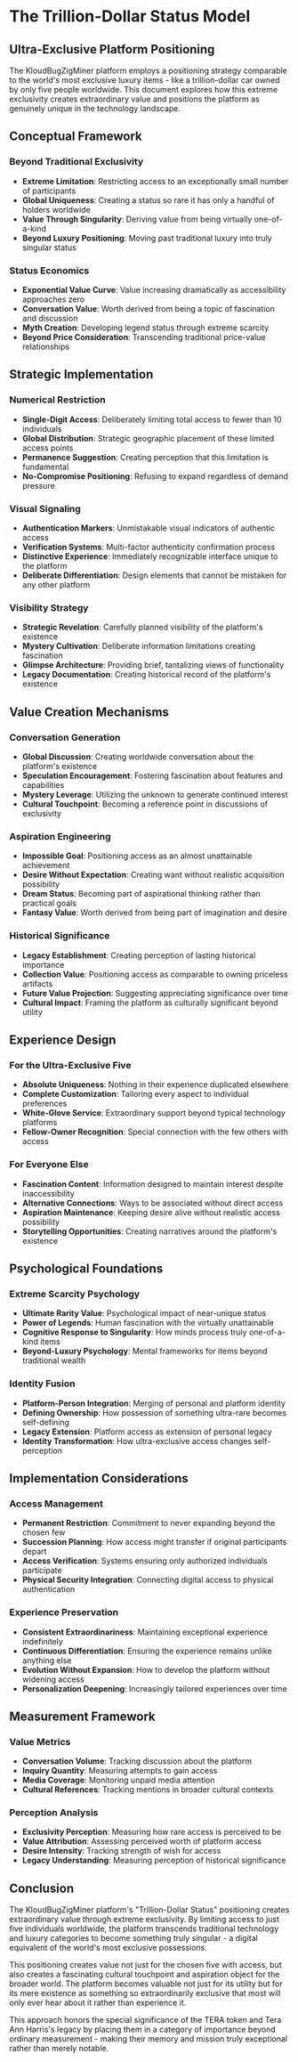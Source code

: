 # The Trillion-Dollar Status Model

## Ultra-Exclusive Platform Positioning

The KloudBugZigMiner platform employs a positioning strategy comparable to the world's most exclusive luxury items - like a trillion-dollar car owned by only five people worldwide. This document explores how this extreme exclusivity creates extraordinary value and positions the platform as genuinely unique in the technology landscape.

## Conceptual Framework

### Beyond Traditional Exclusivity
- **Extreme Limitation**: Restricting access to an exceptionally small number of participants
- **Global Uniqueness**: Creating a status so rare it has only a handful of holders worldwide
- **Value Through Singularity**: Deriving value from being virtually one-of-a-kind
- **Beyond Luxury Positioning**: Moving past traditional luxury into truly singular status

### Status Economics
- **Exponential Value Curve**: Value increasing dramatically as accessibility approaches zero
- **Conversation Value**: Worth derived from being a topic of fascination and discussion
- **Myth Creation**: Developing legend status through extreme scarcity
- **Beyond Price Consideration**: Transcending traditional price-value relationships

## Strategic Implementation

### Numerical Restriction
- **Single-Digit Access**: Deliberately limiting total access to fewer than 10 individuals
- **Global Distribution**: Strategic geographic placement of these limited access points
- **Permanence Suggestion**: Creating perception that this limitation is fundamental
- **No-Compromise Positioning**: Refusing to expand regardless of demand pressure

### Visual Signaling
- **Authentication Markers**: Unmistakable visual indicators of authentic access
- **Verification Systems**: Multi-factor authenticity confirmation process
- **Distinctive Experience**: Immediately recognizable interface unique to the platform
- **Deliberate Differentiation**: Design elements that cannot be mistaken for any other platform

### Visibility Strategy
- **Strategic Revelation**: Carefully planned visibility of the platform's existence
- **Mystery Cultivation**: Deliberate information limitations creating fascination
- **Glimpse Architecture**: Providing brief, tantalizing views of functionality
- **Legacy Documentation**: Creating historical record of the platform's existence

## Value Creation Mechanisms

### Conversation Generation
- **Global Discussion**: Creating worldwide conversation about the platform's existence
- **Speculation Encouragement**: Fostering fascination about features and capabilities
- **Mystery Leverage**: Utilizing the unknown to generate continued interest
- **Cultural Touchpoint**: Becoming a reference point in discussions of exclusivity

### Aspiration Engineering
- **Impossible Goal**: Positioning access as an almost unattainable achievement
- **Desire Without Expectation**: Creating want without realistic acquisition possibility
- **Dream Status**: Becoming part of aspirational thinking rather than practical goals
- **Fantasy Value**: Worth derived from being part of imagination and desire

### Historical Significance
- **Legacy Establishment**: Creating perception of lasting historical importance
- **Collection Value**: Positioning access as comparable to owning priceless artifacts
- **Future Value Projection**: Suggesting appreciating significance over time
- **Cultural Impact**: Framing the platform as culturally significant beyond utility

## Experience Design

### For the Ultra-Exclusive Five
- **Absolute Uniqueness**: Nothing in their experience duplicated elsewhere
- **Complete Customization**: Tailoring every aspect to individual preferences
- **White-Glove Service**: Extraordinary support beyond typical technology platforms
- **Fellow-Owner Recognition**: Special connection with the few others with access

### For Everyone Else
- **Fascination Content**: Information designed to maintain interest despite inaccessibility
- **Alternative Connections**: Ways to be associated without direct access
- **Aspiration Maintenance**: Keeping desire alive without realistic access possibility
- **Storytelling Opportunities**: Creating narratives around the platform's existence

## Psychological Foundations

### Extreme Scarcity Psychology
- **Ultimate Rarity Value**: Psychological impact of near-unique status
- **Power of Legends**: Human fascination with the virtually unattainable
- **Cognitive Response to Singularity**: How minds process truly one-of-a-kind items
- **Beyond-Luxury Psychology**: Mental frameworks for items beyond traditional wealth

### Identity Fusion
- **Platform-Person Integration**: Merging of personal and platform identity
- **Defining Ownership**: How possession of something ultra-rare becomes self-defining
- **Legacy Extension**: Platform access as extension of personal legacy
- **Identity Transformation**: How ultra-exclusive access changes self-perception

## Implementation Considerations

### Access Management
- **Permanent Restriction**: Commitment to never expanding beyond the chosen few
- **Succession Planning**: How access might transfer if original participants depart
- **Access Verification**: Systems ensuring only authorized individuals participate
- **Physical Security Integration**: Connecting digital access to physical authentication

### Experience Preservation
- **Consistent Extraordinariness**: Maintaining exceptional experience indefinitely
- **Continuous Differentiation**: Ensuring the experience remains unlike anything else
- **Evolution Without Expansion**: How to develop the platform without widening access
- **Personalization Deepening**: Increasingly tailored experiences over time

## Measurement Framework

### Value Metrics
- **Conversation Volume**: Tracking discussion about the platform
- **Inquiry Quantity**: Measuring attempts to gain access
- **Media Coverage**: Monitoring unpaid media attention
- **Cultural References**: Tracking mentions in broader cultural contexts

### Perception Analysis
- **Exclusivity Perception**: Measuring how rare access is perceived to be
- **Value Attribution**: Assessing perceived worth of platform access
- **Desire Intensity**: Tracking strength of wish for access
- **Legacy Understanding**: Measuring perception of historical significance

## Conclusion

The KloudBugZigMiner platform's "Trillion-Dollar Status" positioning creates extraordinary value through extreme exclusivity. By limiting access to just five individuals worldwide, the platform transcends traditional technology and luxury categories to become something truly singular - a digital equivalent of the world's most exclusive possessions.

This positioning creates value not just for the chosen five with access, but also creates a fascinating cultural touchpoint and aspiration object for the broader world. The platform becomes valuable not just for its utility but for its mere existence as something so extraordinarily exclusive that most will only ever hear about it rather than experience it.

This approach honors the special significance of the TERA token and Tera Ann Harris's legacy by placing them in a category of importance beyond ordinary measurement - making their memory and mission truly exceptional rather than merely notable.